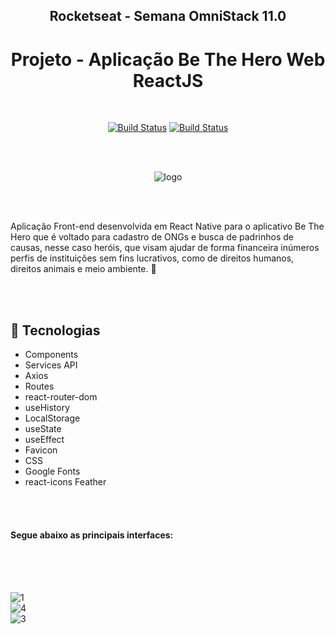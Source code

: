 <div align="center">

## Rocketseat - Semana OmniStack 11.0 
# Projeto - Aplicação Be The Hero Web ReactJS

</div>

<br>

<div align="center">

[![Build Status](https://img.shields.io/github/stars/RenanBorba/be-the-hero.svg)](https://github.com/RenanBorba/be-the-hero) [![Build Status](https://img.shields.io/github/forks/RenanBorba/be-the-hero.svg)](https://github.com/RenanBorba/be-the-hero)

</div>

<br><br>

<div align="center">
 
![logo](https://user-images.githubusercontent.com/48495838/80030077-19d0fa00-84be-11ea-8134-79c40d91f883.png)

</div>

<br><br>

Aplicação Front-end desenvolvida em React Native para o aplicativo Be The Hero que é voltado para cadastro de ONGs e busca de padrinhos de causas, nesse caso heróis, que visam ajudar de forma financeira inúmeros perfis de instituições sem fins lucrativos, como de direitos humanos, direitos animais e meio ambiente. 🦸

<br><br>

## :rocket: Tecnologias 
<ul> 
  <li>Components</li>  
  <li>Services API</li>
  <li>Axios</li> 
  <li>Routes</li>
  <li>react-router-dom</li>
  <li>useHistory</li> 
  <li>LocalStorage</li> 
  <li>useState</li>
  <li>useEffect</li>
  <li>Favicon</li>
  <li>CSS</li>
  <li>Google Fonts</li>
  <li>react-icons Feather</li>
</ul>

<br><br>

#### Segue abaixo as principais interfaces: 

<br><br><br>

![1](https://user-images.githubusercontent.com/48495838/78059881-061ff100-7361-11ea-93e4-632935f70319.JPG) <br>
![4](https://user-images.githubusercontent.com/48495838/78059886-07e9b480-7361-11ea-87cc-6405eb8ef86f.JPG) <br>
![3](https://user-images.githubusercontent.com/48495838/78059882-07511e00-7361-11ea-898a-15358a6661b0.JPG) <br>

